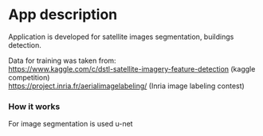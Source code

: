 # App description

Application is developed for satellite images segmentation, buildings detection. 

Data for training was taken from:  <br />
https://www.kaggle.com/c/dstl-satellite-imagery-feature-detection (kaggle competition) <br />
https://project.inria.fr/aerialimagelabeling/ (Inria image labeling contest) <br />

### How it works

For image segmentation is used u-net
